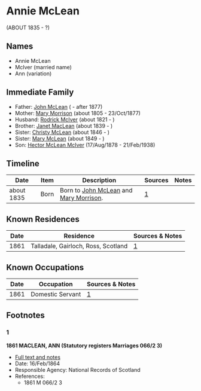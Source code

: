 ﻿---
layout: person
subject_key: i68658880
permalink: /people/i68658880
---

# Annie McLean
(ABOUT 1835 - ?)

## Names

* Annie McLean
* McIver (married name)
* Ann (variation)

## Immediate Family

* Father: [John McLean](./@91397610@-john-mclean-b-d1877.md) ( - after 1877)
* Mother: [Mary Morrison](./@18316154@-mary-morrison-b1805-d1877-10-23.md) (about 1805 - 23/Oct/1877)
* Husband: [Rodrick McIver](./@91038040@-rodrick-mciver-b1821-d.md) (about 1821 - )
* Brother: [Janet MacLean](./@4850940@-janet-maclean-b1839-d.md) (about 1839 - )
* Sister: [Christy McLean](./@62955988@-christy-mclean-b1846-d.md) (about 1846 - )
* Sister: [Mary McLean](./@45920386@-mary-mclean-b1849-d.md) (about 1849 - )
* Son: [Hector McLean McIver](./@62168745@-hector-mclean-mciver-b1878-8-17-d1938-2-21.md) (17/Aug/1878 - 21/Feb/1938)

## Timeline

Date | Item | Description | Sources | Notes
---|---|---|---|---
about 1835 | Born | Born to [John McLean](./@91397610@-john-mclean-b-d1877.md) and [Mary Morrison](./@18316154@-mary-morrison-b1805-d1877-10-23.md). | [1](#1) | 

## Known Residences

Date | Residence | Sources & Notes
---|---|---
1861 | Talladale, Gairloch, Ross, Scotland | [1](#1)

## Known Occupations

Date | Occupation | Sources & Notes
---|---|---
1861 | Domestic Servant | [1](#1)

## Footnotes

### 1

**1861 MACLEAN, ANN (Statutory registers Marriages 066/2 3)**

* [Full text and notes](../sources/@25221376@-1861-maclean,-ann-statutory-registers-marriages-066-2-3-.md)
* Date: 16/Feb/1864
* Responsible Agency: National Records of Scotland
* References: 
  * 1861 M 066/2 3

